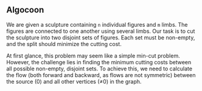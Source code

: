 ## Algocoon

We are given a sculpture containing `n` individual figures and `m` limbs. The figures are connected to one another using several limbs. Our task is to cut the sculpture into two disjoint sets of figures. Each set must be non-empty, and the split should minimize the cutting cost.

At first glance, this problem may seem like a simple min-cut problem. However, the challenge lies in finding the minimum cutting costs between all possible non-empty, disjoint sets. To achieve this, we need to calculate the flow (both forward and backward, as flows are not symmetric) between the source (0) and all other vertices (≠0) in the graph.
